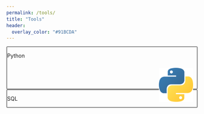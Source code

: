 ```yaml
---
permalink: /tools/
title: "Tools"
header:
  overlay_color: "#91BCDA"
---
```


<div style="height: 110px; border-radius:3px; border-radius:3px; border:2px solid gray"> 
  
  Python 
  
  <img src="/assets/images/tools/Python-logo-notext.svg.png" alt="" width="90" height="90" style="float:right; margin:10px" />
  
</div>

<div style="border-radius:3px; border-radius:3px; border:2px solid gray"> 
  <p>SQL </p>
</div>


